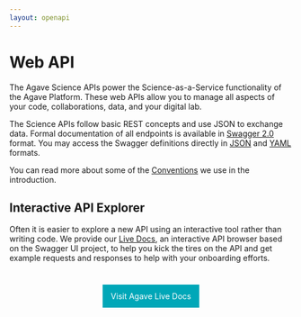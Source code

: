 ```yaml
---
layout: openapi
---
```

# Web API  

The Agave Science APIs power the Science-as-a-Service functionality of the Agave Platform. These web APIs allow you to manage all aspects of your code, collaborations, data, and your digital lab. 

The Science APIs follow basic REST concepts and use JSON to exchange data. Formal documentation of all endpoints is available in <a href="http://swagger.io/">Swagger 2.0</a> format. You may access the Swagger definitions directly in <a href="/live-docs/agave.json">JSON</a> and <a href="/live-docs/agave.yml">YAML</a> formats.

<aside class="info">You can read more about some of the <a href="#conventions">Conventions</a> we use in the introduction.</aside>  


## Interactive API Explorer
Often it is easier to explore a new API using an interactive tool rather than writing code. We provide our <a href="/live-docs/">Live Docs</a>, an interactive API browser based on the Swagger UI project, to help you kick the tires on the API and get example requests and responses to help with your onboarding efforts. 

<p style="text-align:center;margin-top:45px;"><a style="padding:12px 15px;line-height: 30px; outline: 0;background: #00a7b8; color: #ffffff; text-decoration:none!important;" href="/live-docs/">Visit Agave Live Docs</a></p>  

